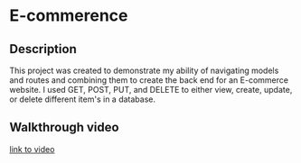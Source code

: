 # E-commerence

## Description
This project was created to demonstrate my ability of navigating models and routes and combining them to create the back end for an E-commerce website.
I used GET, POST, PUT, and DELETE to either view, create, update, or delete different item's in a database. 
## Walkthrough video

<a href="https://drive.google.com/file/d/1Uq-t_cvn8rNnrZ1mmk-1PWEMxk2ecHRC/view">link to video</a>



